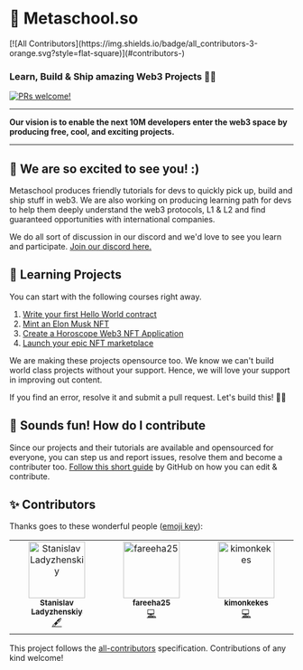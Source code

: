 <h1>🔮 Metaschool.so</h1>
<!-- ALL-CONTRIBUTORS-BADGE:START - Do not remove or modify this section -->
[![All Contributors](https://img.shields.io/badge/all_contributors-3-orange.svg?style=flat-square)](#contributors-)
<!-- ALL-CONTRIBUTORS-BADGE:END -->
<h3> Learn, Build & Ship amazing Web3 Projects 🚀🚀</h3>
<a href=".github/CONTRIBUTING.md#-how-to-contribute">
<img src="https://img.shields.io/badge/PRs-welcome-brightgreen.svg" alt="PRs welcome!" />
</a>

---
<p>
  <strong>Our vision is to enable the next 10M developers enter the web3 space by producing free, cool, and exciting projects. </strong>
</p>

---
## 👋 We are so excited to see you! :)


Metaschool produces friendly tutorials for devs to quickly pick up, build and ship stuff in web3. We are also working on producing learning path for devs to help them deeply understand the web3 protocols, L1 & L2 and find guaranteed opportunities with international companies. 

We do all sort of discussion in our discord and we'd love to see you learn and participate. [Join our discord here.](https://discord.gg/SGsMtjg2sx)

## 🔮 Learning Projects

You can start with the following courses right away. 

1. [Write your first Hello World contract](https://metaschool.so/courses/writing-your-first-hello-world-contract-in-solidity)
2. [Mint an Elon Musk NFT](https://metaschool.so/courses/how-to-write-a-smart-contract-and-mint-elon-musk-nft-on-opensea)
3. [Create a Horoscope Web3 NFT Application](https://metaschool.so/courses/create-a-horoscope-web3-nft-application)
4. [Launch your epic NFT marketplace](https://metaschool.so/courses/launch-your-own-epic-nft-marketplace)

We are making these projects opensource too. We know we can't build world class projects without your support. Hence, we will love your support in improving out content.

If you find an error, resolve it and submit a pull request. Let's build this! 🥁🥁

## 🤝 Sounds fun! How do I contribute

Since our projects and their tutorials are available and opensourced for everyone, you can step us and report issues, resolve them and become a contributer too. [Follow this short guide](https://docs.github.com/en/repositories/working-with-files/managing-files/editing-files#editing-files-in-another-users-repository) by GitHub on how you can edit & contribute.

## ✨ Contributors

Thanks goes to these wonderful people ([emoji key](https://allcontributors.org/docs/en/emoji-key)):

<!-- ALL-CONTRIBUTORS-LIST:START - Do not remove or modify this section -->
<!-- prettier-ignore-start -->
<!-- markdownlint-disable -->
<table>
  <tbody>
    <tr>
      <td align="center" valign="top" width="14.28%"><a href="https://www.linkedin.com/in/lasto"><img src="https://avatars.githubusercontent.com/u/10183269?v=4?s=100" width="100px;" alt="Stanislav Ladyzhenskiy"/><br /><sub><b>Stanislav Ladyzhenskiy</b></sub></a><br /><a href="#content-LStan" title="Content">🖋</a></td>
      <td align="center" valign="top" width="14.28%"><a href="https://github.com/fareeha25"><img src="https://avatars.githubusercontent.com/u/130544719?v=4?s=100" width="100px;" alt="fareeha25"/><br /><sub><b>fareeha25</b></sub></a><br /><a href="https://github.com/0xmetaschool/Learning-Projects/commits?author=fareeha25" title="Code">💻</a></td>
      <td align="center" valign="top" width="14.28%"><a href="https://github.com/kimonkekes"><img src="https://avatars.githubusercontent.com/u/126149828?v=4?s=100" width="100px;" alt="kimonkekes"/><br /><sub><b>kimonkekes</b></sub></a><br /><a href="https://github.com/0xmetaschool/Learning-Projects/commits?author=kimonkekes" title="Code">💻</a></td>
    </tr>
  </tbody>
</table>

<!-- markdownlint-restore -->
<!-- prettier-ignore-end -->

<!-- ALL-CONTRIBUTORS-LIST:END -->

This project follows the [all-contributors](https://github.com/all-contributors/all-contributors) specification. Contributions of any kind welcome!

